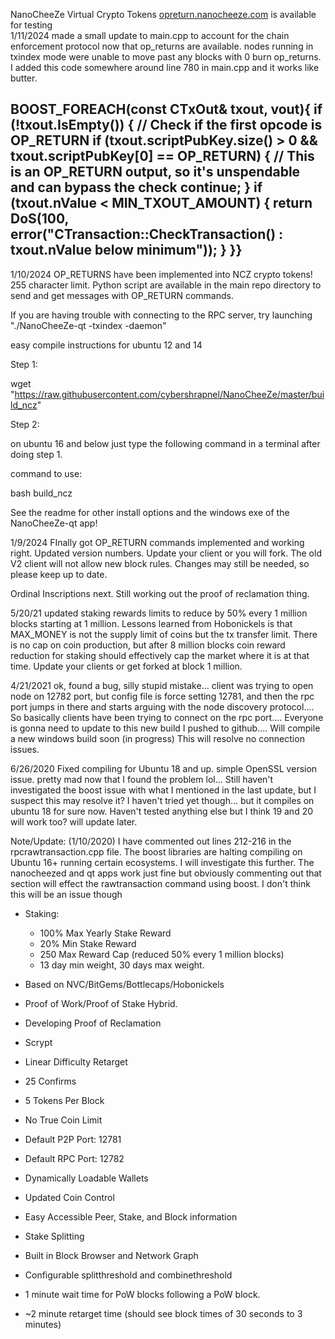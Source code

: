 NanoCheeZe Virtual Crypto Tokens
<a href="https://opreturn.nanocheeze.com">opreturn.nanocheeze.com</a> is available for testing
<br/>
1/11/2024
made a small update to main.cpp to account for the chain enforcement protocol now that op_returns are available. nodes running in txindex mode were unable to move past any blocks with 0 burn op_returns. I added this code somewhere around line 780 in main.cpp and it works like butter.

BOOST_FOREACH(const CTxOut& txout, vout){   if (!txout.IsEmpty())   {       // Check if the first opcode is OP_RETURN
        if (txout.scriptPubKey.size() > 0 && txout.scriptPubKey[0] == OP_RETURN) {
            // This is an OP_RETURN output, so it's unspendable and can bypass the check
            continue;        }
        if (txout.nValue < MIN_TXOUT_AMOUNT) { return DoS(100, error("CTransaction::CheckTransaction() : txout.nValue below minimum")); }  }}
-------------
1/10/2024
OP_RETURNS have been implemented into NCZ crypto tokens! 255 character limit.
Python script are available in the main repo directory to send and get messages with OP_RETURN commands.

If you are having trouble with connecting to the RPC server, try launching "./NanoCheeZe-qt -txindex -daemon"

easy compile instructions for ubuntu 12 and 14

Step 1:

wget "https://raw.githubusercontent.com/cybershrapnel/NanoCheeZe/master/build_ncz"

Step 2:

on ubuntu 16 and below just type the following command in a terminal after doing step 1.

command to use:

bash build_ncz

See the readme for other install options and the windows exe of the NanoCheeZe-qt app!

1/9/2024
FInally got OP_RETURN commands implemented and working right. Updated version numbers. Update your client or you will fork. The old V2 client will not allow new block rules. Changes may still be needed, so please keep up to date.

Ordinal Inscriptions next. Still working out the proof of reclamation thing.

5/20/21
updated staking rewards limits to reduce by 50% every 1 million blocks starting at 1 million.
Lessons learned from Hobonickels is that MAX_MONEY is not the supply limit of coins but the tx transfer limit.
There is no cap on coin production, but after 8 million blocks coin reward reduction for staking should effectively cap the market where it is at that time.
Update your clients or get forked at block 1 million.

4/21/2021
ok, found a bug, silly stupid mistake... client was trying to open node on 12782 port, but config file is force setting 12781, and then the rpc port jumps in there and starts arguing with the node discovery protocol.... So basically clients have been trying to connect on the rpc port.... Everyone is gonna need to update to this new build I pushed to github.... Will compile a new windows build soon (in progress) This will resolve no connection issues.

6/26/2020
Fixed compiling for Ubuntu 18 and up. simple OpenSSL version issue. pretty mad now that I found the problem lol... Still haven't investigated the boost issue with what I mentioned in the last update, but I suspect this may resolve it? I haven't tried yet though... but it compiles on ubuntu 18 for sure now. Haven't tested anything else but I think 19 and 20 will work too? will update later.

Note/Update: (1/10/2020)
I have commented out lines 212-216 in the rpcrawtransaction.cpp file. The boost libraries are halting compiling on Ubuntu 16+ running certain ecosystems.  I will investigate this further. The nanocheezed and qt apps work just fine but obviously commenting out that section will effect the rawtransaction command using boost. I don't think this will be an issue though

* Staking:
  * 100% Max Yearly Stake Reward
  * 20% Min Stake Reward
  * 250 Max Reward Cap (reduced 50% every 1 million blocks)
  * 13 day min weight, 30 days max weight.
  
* Based on NVC/BitGems/Bottlecaps/Hobonickels
* Proof of Work/Proof of Stake Hybrid. 
* Developing Proof of Reclamation
* Scrypt
* Linear Difficulty Retarget
* 25 Confirms
* 5 Tokens Per Block
* No True Coin Limit
* Default P2P Port: 12781
* Default RPC Port: 12782
* Dynamically Loadable Wallets 
* Updated Coin Control
* Easy Accessible Peer, Stake, and Block information
* Stake Splitting
* Built in Block Browser and Network Graph
* Configurable splitthreshold and combinethreshold
* 1 minute wait time for PoW blocks following a PoW block.
* ~2 minute retarget time (should see block times of 30 seconds to 3 minutes)
